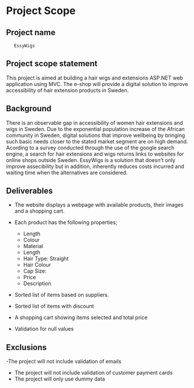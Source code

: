 # Project Scope

## Project name
       EssyWigs

## Project scope statement

This project is aimed at building a hair wigs and extensions ASP.NET web application using MVC. The e-shop will provide a digital solution to improve accessibility of hair extension products in Sweden.

## Background

There is an observable gap in accessibility of women hair extensions and wigs in Sweden. Due to the exponential
population increase of the African community in Sweden, digital solutions that improve wellbeing by bringing such basic needs closer to the stated market 
segment are on high demand. Acording to a survey conducted through the use of the google search engine, a search for hair extensions and wigs returns links to websites for online shops 
outside Sweden. EssyWigs is a solution that doesn't only improve assecibility but in addition, inherently reduces costs incurred and waiting time when the alternatives are considered.

## Deliverables

- The website displays a webpage with available products, their images and a shopping cart.
- Each product has the following properties;
    - Length
    - Colour
    - Material
    - Length
    - Hair Type: Straight
    - Hair Colour
    - Cap Size:
    - Price 
    - Description
  
- Sorted list of items based on suppliers.
- Sorted list of items with discount
- A shopping cart showing items selected and total price
- Validation for null values

## Exclusions
-The project will not include validation of emails
- The project will not include validation of customer payment cards
- The project will only use dummy data 


